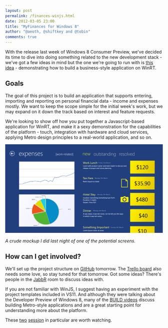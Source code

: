 ```yaml
--- 
layout: post
permalink: /finances-winjs.html
date: 2012-03-05 23:00
title: "MyFinances for Windows 8"
author: "@aeoth, @shiftkey and @tobin"
comments: true
---
```


With the release last week of Windows 8 Consumer Preview, we've decided its time to dive into doing something related to the new development stack - we've got a few ideas in mind but the one we're going to run with is [this idea](https://code52.uservoice.com/forums/143105-code-52/suggestions/2465806-winrt-line-of-business) - demonstrating how to build a business-style application on WinRT.

## Goals

The goal of this project is to build an application that supports entering, importing and reporting on personal financial data - income and expenses mostly. We want to keep the scope simple for the initial week's work, but we may expand on it down the track based on interest and feature requests. 

We're looking to show off how you put together a Javascript-based application for WinRT, and make it a sexy demonstration for the capabilities of the platform - touch, integration with hardware and cloud services, applying Metro design principles to a real-world application, and so on.

 ![](/img/WinJS-Mockup.png)

*A crude mockup I did last night of one of the potential screens.*

## How can I get involved?

We'll set up the project structure on [GitHub](https://github.com/Code52/winrt-finances) tomorrow. The [Trello board](https://trello.com/board/winrt-finances/4f54b11dde0de5752b235a9d) also needs some love, so stay tuned for that tomorrow. Got some ideas? There's people in the [JabbR](http://jabbr.net/#/rooms/code52) room to discuss ideas with.

If you are not familiar with WinJS, I suggest having an experiment with the project templates included in VS11. And although they were talking about the Developer Preview of Windows 8, many of the [BUILD videos](http://channel9.msdn.com/Events/BUILD/BUILD2011) discuss building Metro-style applications and are a great starting point for understanding more about the platform.

These [two](http://channel9.msdn.com/Events/BUILD/BUILD2011/BPS-1004) [session](http://channel9.msdn.com/Events/BUILD/BUILD2011/BPS-1005) in particular are worth watching.

